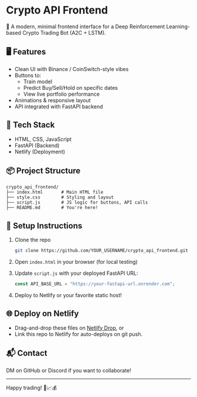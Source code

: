 # Crypto API Frontend

🚀 A modern, minimal frontend interface for a Deep Reinforcement Learning-based Crypto Trading Bot (A2C + LSTM).

## 🖥️ Features

- Clean UI with Binance / CoinSwitch-style vibes
- Buttons to:
  - Train model
  - Predict Buy/Sell/Hold on specific dates
  - View live portfolio performance
- Animations & responsive layout
- API integrated with FastAPI backend

## 🧠 Tech Stack

- HTML, CSS, JavaScript
- FastAPI (Backend)
- Netlify (Deployment)

## 📦 Project Structure

```
crypto_api_frontend/
├── index.html       # Main HTML file
├── style.css        # Styling and layout
├── script.js        # JS logic for buttons, API calls
├── README.md        # You're here!
```

## 🔧 Setup Instructions

1. Clone the repo  
   ```bash
   git clone https://github.com/YOUR_USERNAME/crypto_api_frontend.git
   ```

2. Open `index.html` in your browser (for local testing)

3. Update `script.js` with your deployed FastAPI URL:
   ```javascript
   const API_BASE_URL = "https://your-fastapi-url.onrender.com";
   ```

4. Deploy to Netlify or your favorite static host!

## 🌐 Deploy on Netlify

- Drag-and-drop these files on [Netlify Drop](https://app.netlify.com/drop), or
- Link this repo to Netlify for auto-deploys on git push.

## 📬 Contact

DM on GitHub or Discord if you want to collaborate!

---

Happy trading! 🧠📈💰